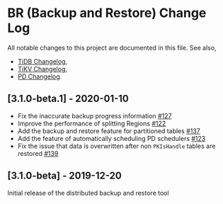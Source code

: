 # BR (Backup and Restore) Change Log
All notable changes to this project are documented in this file.
See also,
- [TiDB Changelog](https://github.com/pingcap/tidb/blob/master/CHANGELOG.md),
- [TiKV Changelog](https://github.com/tikv/tikv/blob/master/CHANGELOG.md),
- [PD Changelog](https://github.com/pingcap/pd/blob/master/CHANGELOG.md).

## [3.1.0-beta.1] - 2020-01-10

- Fix the inaccurate backup progress information [#127](https://github.com/Orion7r/br/pull/127)
- Improve the performance of splitting Regions [#122](https://github.com/Orion7r/br/pull/122)
- Add the backup and restore feature for partitioned tables [#137](https://github.com/Orion7r/br/pull/137)
- Add the feature of automatically scheduling PD schedulers [#123](https://github.com/Orion7r/br/pull/123)
- Fix the issue that data is overwritten after non `PKIsHandle` tables are restored [#139](https://github.com/Orion7r/br/pull/139)

## [3.1.0-beta] - 2019-12-20

Initial release of the distributed backup and restore tool
